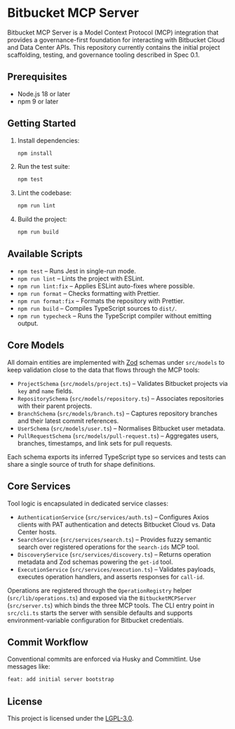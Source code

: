 # Bitbucket MCP Server

Bitbucket MCP Server is a Model Context Protocol (MCP) integration that provides a governance-first foundation for interacting with Bitbucket Cloud and Data Center APIs. This repository currently contains the initial project scaffolding, testing, and governance tooling described in Spec 0.1.

## Prerequisites

- Node.js 18 or later
- npm 9 or later

## Getting Started

1. Install dependencies:
   ```bash
   npm install
   ```
2. Run the test suite:
   ```bash
   npm test
   ```
3. Lint the codebase:
   ```bash
   npm run lint
   ```
4. Build the project:
   ```bash
   npm run build
   ```

## Available Scripts

- `npm test` – Runs Jest in single-run mode.
- `npm run lint` – Lints the project with ESLint.
- `npm run lint:fix` – Applies ESLint auto-fixes where possible.
- `npm run format` – Checks formatting with Prettier.
- `npm run format:fix` – Formats the repository with Prettier.
- `npm run build` – Compiles TypeScript sources to `dist/`.
- `npm run typecheck` – Runs the TypeScript compiler without emitting output.

## Core Models

All domain entities are implemented with [Zod](https://zod.dev) schemas under `src/models` to keep validation close to the data that flows through the MCP tools:

- `ProjectSchema` (`src/models/project.ts`) – Validates Bitbucket projects via `key` and `name` fields.
- `RepositorySchema` (`src/models/repository.ts`) – Associates repositories with their parent projects.
- `BranchSchema` (`src/models/branch.ts`) – Captures repository branches and their latest commit references.
- `UserSchema` (`src/models/user.ts`) – Normalises Bitbucket user metadata.
- `PullRequestSchema` (`src/models/pull-request.ts`) – Aggregates users, branches, timestamps, and link sets for pull requests.

Each schema exports its inferred TypeScript type so services and tests can share a single source of truth for shape definitions.

## Core Services

Tool logic is encapsulated in dedicated service classes:

- `AuthenticationService` (`src/services/auth.ts`) – Configures Axios clients with PAT authentication and detects Bitbucket Cloud vs. Data Center hosts.
- `SearchService` (`src/services/search.ts`) – Provides fuzzy semantic search over registered operations for the `search-ids` MCP tool.
- `DiscoveryService` (`src/services/discovery.ts`) – Returns operation metadata and Zod schemas powering the `get-id` tool.
- `ExecutionService` (`src/services/execution.ts`) – Validates payloads, executes operation handlers, and asserts responses for `call-id`.

Operations are registered through the `OperationRegistry` helper (`src/lib/operations.ts`) and exposed via the `BitbucketMCPServer` (`src/server.ts`) which binds the three MCP tools. The CLI entry point in `src/cli.ts` starts the server with sensible defaults and supports environment-variable configuration for Bitbucket credentials.

## Commit Workflow

Conventional commits are enforced via Husky and Commitlint. Use messages like:

```bash
feat: add initial server bootstrap
```

## License

This project is licensed under the [LGPL-3.0](LICENSE).
